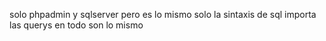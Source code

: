 solo phpadmin y  sqlserver  pero es lo mismo solo la sintaxis de sql importa las querys en todo son lo mismo
